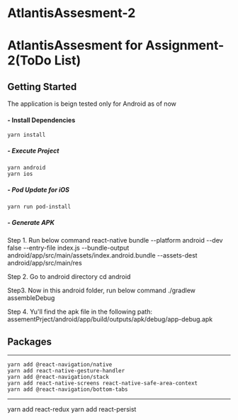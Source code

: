 # AtlantisAssesment-2
# AtlantisAssesment for Assignment-2(ToDo List)

## Getting Started
The application is beign tested only for Android as  of now

#### - Install Dependencies

`yarn install`

##### - Execute Project

`yarn android` <br />
`yarn ios`

##### - Pod Update for iOS

`yarn run pod-install`

##### - Generate APK
Step 1. Run below command
react-native bundle --platform android --dev false --entry-file index.js --bundle-output android/app/src/main/assets/index.android.bundle --assets-dest android/app/src/main/res

Step 2. Go to android directory
cd android

Step3. Now in this android folder, run below command
./gradlew assembleDebug

Step 4. Yu'll find the apk file in the following path:
assementPrject/android/app/build/outputs/apk/debug/app-debug.apk


## Packages

---

`yarn add @react-navigation/native` <br />
`yarn add react-native-gesture-handler` <br />
`yarn add @react-navigation/stack` <br />
`yarn add react-native-screens react-native-safe-area-context` <br />
`yarn add @react-navigation/bottom-tabs` <br />

---
yarn add react-redux
yarn add react-persist
